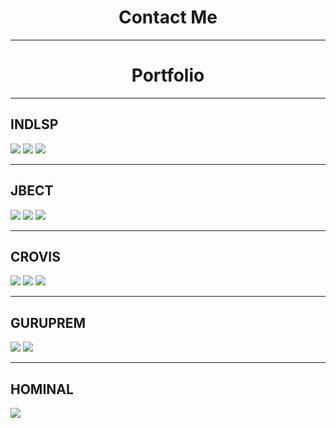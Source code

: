 <link rel="stylesheet" href="https://cdnjs.cloudflare.com/ajax/libs/font-awesome/6.1.1/css/all.min.css" integrity="sha512-KfkfwYDsLkIlwQp6LFnl8zNdLGxu9YAA1QvwINks4PhcElQSvqcyVLLD9aMhXd13uQjoXtEKNosOWaZqXgel0g==" crossorigin="anonymous" referrerpolicy="no-referrer" />
<center><h1>Contact Me</h1></center>
<a href="tel:+91 9408669952"><i style="#53BF9D" class="fa-solid fa-phone"></i></a>
<a href="mailto:hpbharga@gmail.com"><i style="#FFC54D" class="fa-solid fa-envelope"></i></a>
<a href="https://www.linkedin.com/in/haresh-bharga-ab78b443"><i style="#0077b5" class="fa-brands fa-linkedin"></i></i></a>
<a href="https://wa.me/919408669952?text=Hello%20Haresh!"><i style="#25D366" class="fa-brands fa-whatsapp"></i></i></i></a>

<hr>
<center><h1>Portfolio</h1></center>
<hr>
<h2>INDLSP</h2>
<img src="src/img/INDLSP1.png">
<img src="src/img/INDLSP2.png">
<img src="src/img/INDLSP3.png">

<hr>
<h2>JBECT</h2>
<img src="src/img/JBECT1.jpeg">
<img src="src/img/JBECT2.jpeg">
<img src="src/img/JBECT3.jpeg">

<hr>
<h2>CROVIS</h2>
<img src="src/img/CUROVIS1.jpeg">
<img src="src/img/CUROVIS2.jpeg">
<img src="src/img/CUROVIS3.jpeg">

<hr>
<h2>GURUPREM</h2>
<img src="src/img/GURUPREM2.jpeg">
<img src="src/img/GURUPREM3.jpeg">

<hr>
<h2>HOMINAL</h2>
<img src="src/img/HOMINAL.jpeg">

